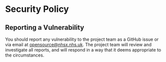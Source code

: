 # Security Policy

## Reporting a Vulnerability

You should report any vulnerability to the project team as a GitHub issue or via
email at opensource@nhsx.nhs.uk. The project team will review and investigate all
reports, and will respond in a way that it deems appropriate to the circumstances. 
